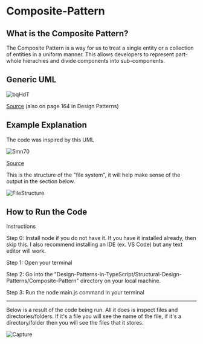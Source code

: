   # Composite-Pattern

## What is the Composite Pattern?

The Composite Pattern is a way for us to treat a single entity or a collection of entities in a uniform manner. This allows developers to represent part-whole hierachies and divide components into sub-components.

## Generic UML

![bqHdT](https://github.com/Hagnap/Design-Patterns-in-TypeScript/assets/60297426/3b88abce-fa09-42f5-bfa6-634888947bce)

[Source](https://www.google.com/url?sa=i&url=https%3A%2F%2Fwww.researchgate.net%2Ffigure%2FStructure-of-the-Composite-design-pattern-in-UML_fig5_262572084&psig=AOvVaw2ehJ3DASv-DJ9i9pLfKeU4&ust=1696164271695000&source=images&cd=vfe&opi=89978449&ved=0CBAQjRxqFwoTCNC61bmu0oEDFQAAAAAdAAAAABAJ) (also on page 164 in Design Patterns)

## Example Explanation

The code was inspired by this UML

![5mn70](https://github.com/Hagnap/Design-Patterns-in-TypeScript/assets/60297426/048fe5cd-218a-4987-8162-6a6283fd6ac5)


[Source](https://www.google.com/url?sa=i&url=https%3A%2F%2Fsoftwareengineering.stackexchange.com%2Fquestions%2F339390%2Fmodeling-composite-design-pattern&psig=AOvVaw00Opkc29PBITnsCzlZ8Yrl&ust=1696165140113000&source=images&cd=vfe&opi=89978449&ved=0CBAQjRxqFwoTCKjH69ex0oEDFQAAAAAdAAAAABAE)

This is the structure of the "file system", it will help make sense of the output in the section below.

![FileStructure](https://github.com/Hagnap/Design-Patterns-in-TypeScript/assets/60297426/fc840a56-53e5-43fd-a78b-22900d4f0384)


## How to Run the Code

Instructions

Step 0: Install node if you do not have it. If you have it installed already, then skip this. I also recommend installing an IDE (ex. VS Code) but any text editor will work.

Step 1: Open your terminal

Step 2: Go into the "Design-Patterns-in-TypeScript/Structural-Design-Patterns/Composite-Pattern" directory on your local machine.

Step 3: Run the node main.js command in your terminal

------------------------------------------------------------------------------------------------------------------------

Below is a result of the code being run. All it does is inspect files and directories/folders. If it's a file you will see the name of the file, if it's a directory/folder then you will see the files that it stores.

![Capture](https://github.com/Hagnap/Design-Patterns-in-TypeScript/assets/60297426/a435d66a-aed6-4508-ab13-9edfe362f100)
